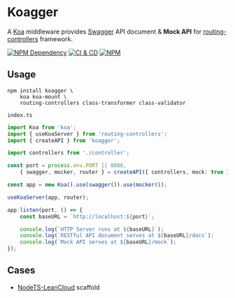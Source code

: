 # Koagger

A [Koa][1] middleware provides [Swagger][2] API document & **Mock API** for [routing-controllers][3] framework.

[![NPM Dependency](https://david-dm.org/TechQuery/Koagger.svg)][4]
[![CI & CD](https://github.com/TechQuery/Koagger/workflows/CI%20&%20CD/badge.svg)][5]
[![NPM](https://nodei.co/npm/koagger.png?downloads=true&downloadRank=true&stars=true)][6]

## Usage

```shell
npm install koagger \
    koa koa-mount \
    routing-controllers class-transformer class-validator
```

`index.ts`

```typescript
import Koa from 'koa';
import { useKoaServer } from 'routing-controllers';
import { createAPI } from 'koagger';

import controllers from './controller';

const port = process.env.PORT || 8080,
    { swagger, mocker, router } = createAPI({ controllers, mock: true });

const app = new Koa().use(swagger()).use(mocker());

useKoaServer(app, router);

app.listen(port, () => {
    const baseURL = `http://localhost:${port}`;

    console.log(`HTTP Server runs at ${baseURL}`);
    console.log(`RESTful API document serves at ${baseURL}/docs`);
    console.log(`Mock API serves at ${baseURL}/mock`);
});
```

## Cases

-   [NodeTS-LeanCloud][7] scaffold

[1]: https://koajs.com/
[2]: https://swagger.io/
[3]: https://github.com/typestack/routing-controllers
[4]: https://david-dm.org/TechQuery/Koagger
[5]: https://github.com/TechQuery/Koagger/actions
[6]: https://nodei.co/npm/koagger/
[7]: https://github.com/idea2app/NodeTS-LeanCloud
